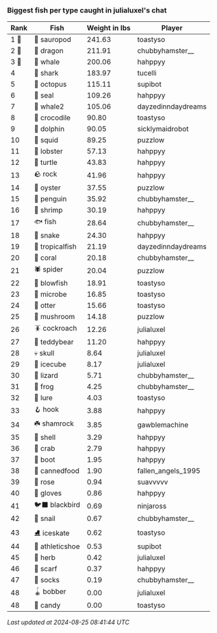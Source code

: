 ### Biggest fish per type caught in julialuxel's chat
| Rank | Fish | Weight in lbs | Player |
|------|--------|-----------|---------|
| 1 🥇  | 🦕 sauropod | 241.63 | toastyso |
| 2 🥈  | 🐉 dragon | 211.91 | chubbyhamster__ |
| 3 🥉  | 🐳 whale | 200.06 | hahppyy |
| 4  | 🦈 shark | 183.97 | tucelli |
| 5  | 🐙 octopus | 115.11 | supibot |
| 6  | 🦭 seal | 109.26 | hahppyy |
| 7  | 🐋 whale2 | 105.06 | dayzedinndaydreams |
| 8  | 🐊 crocodile | 90.80 | toastyso |
| 9  | 🐬 dolphin | 90.05 | sicklymaidrobot |
| 10  | 🦑 squid | 89.25 | puzzlow |
| 11  | 🦞 lobster | 57.13 | hahppyy |
| 12  | 🐢 turtle | 43.83 | hahppyy |
| 13  | 🪨 rock | 41.96 | hahppyy |
| 14  | 🦪 oyster | 37.55 | puzzlow |
| 15  | 🐧 penguin | 35.92 | chubbyhamster__ |
| 16  | 🦐 shrimp | 30.19 | hahppyy |
| 17  | 🐟 fish | 28.64 | chubbyhamster__ |
| 18  | 🐍 snake | 24.30 | hahppyy |
| 19  | 🐠 tropicalfish | 21.19 | dayzedinndaydreams |
| 20  | 🪸 coral | 20.18 | chubbyhamster__ |
| 21  | 🕷️ spider | 20.04 | puzzlow |
| 22  | 🐡 blowfish | 18.91 | toastyso |
| 23  | 🦠 microbe | 16.85 | toastyso |
| 24  | 🦦 otter | 15.66 | toastyso |
| 25  | 🍄 mushroom | 14.18 | puzzlow |
| 26  | 🪳 cockroach | 12.26 | julialuxel |
| 27  | 🧸 teddybear | 11.20 | hahppyy |
| 28  | 💀 skull | 8.64 | julialuxel |
| 29  | 🧊 icecube | 8.17 | julialuxel |
| 30  | 🦎 lizard | 5.71 | chubbyhamster__ |
| 31  | 🐸 frog | 4.25 | chubbyhamster__ |
| 32  | 🎏 lure | 4.03 | toastyso |
| 33  | 🪝 hook | 3.88 | hahppyy |
| 34  | ☘️ shamrock | 3.85 | gawblemachine |
| 35  | 🐚 shell | 3.29 | hahppyy |
| 36  | 🦀 crab | 2.79 | hahppyy |
| 37  | 👢 boot | 1.95 | hahppyy |
| 38  | 🥫 cannedfood | 1.90 | fallen_angels_1995 |
| 39  | 🌹 rose | 0.94 | suavvvvv |
| 40  | 🧤 gloves | 0.86 | hahppyy |
| 41  | 🐦‍⬛ blackbird | 0.69 | ninjaross |
| 42  | 🐌 snail | 0.67 | chubbyhamster__ |
| 43  | ⛸️ iceskate | 0.62 | toastyso |
| 44  | 👟 athleticshoe | 0.53 | supibot |
| 45  | 🌿 herb | 0.42 | julialuxel |
| 46  | 🧣 scarf | 0.37 | hahppyy |
| 47  | 🧦 socks | 0.19 | chubbyhamster__ |
| 48  | 🪀 bobber | 0.00 | julialuxel |
| 48  | 🍬 candy | 0.00 | toastyso |

_Last updated at 2024-08-25 08:41:44 UTC_